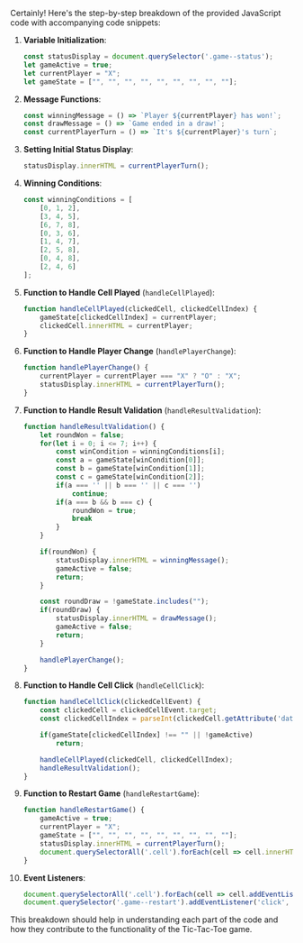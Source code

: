 Certainly! Here's the step-by-step breakdown of the provided JavaScript code with accompanying code snippets:

1. **Variable Initialization**:
   ```javascript
   const statusDisplay = document.querySelector('.game--status');
   let gameActive = true;
   let currentPlayer = "X";
   let gameState = ["", "", "", "", "", "", "", "", ""];
   ```

2. **Message Functions**:
   ```javascript
   const winningMessage = () => `Player ${currentPlayer} has won!`;
   const drawMessage = () => `Game ended in a draw!`;
   const currentPlayerTurn = () => `It's ${currentPlayer}'s turn`;
   ```

3. **Setting Initial Status Display**:
   ```javascript
   statusDisplay.innerHTML = currentPlayerTurn();
   ```

4. **Winning Conditions**:
   ```javascript
   const winningConditions = [
       [0, 1, 2],
       [3, 4, 5],
       [6, 7, 8],
       [0, 3, 6],
       [1, 4, 7],
       [2, 5, 8],
       [0, 4, 8],
       [2, 4, 6]
   ];
   ```

5. **Function to Handle Cell Played** (`handleCellPlayed`):
   ```javascript
   function handleCellPlayed(clickedCell, clickedCellIndex) {
       gameState[clickedCellIndex] = currentPlayer;
       clickedCell.innerHTML = currentPlayer;
   }
   ```

6. **Function to Handle Player Change** (`handlePlayerChange`):
   ```javascript
   function handlePlayerChange() {
       currentPlayer = currentPlayer === "X" ? "O" : "X";
       statusDisplay.innerHTML = currentPlayerTurn();
   }
   ```

7. **Function to Handle Result Validation** (`handleResultValidation`):
   ```javascript
   function handleResultValidation() {
       let roundWon = false;
       for(let i = 0; i <= 7; i++) {
           const winCondition = winningConditions[i];
           const a = gameState[winCondition[0]];
           const b = gameState[winCondition[1]];
           const c = gameState[winCondition[2]];
           if(a === '' || b === '' || c === '')
               continue;
           if(a === b && b === c) {
               roundWon = true;
               break
           }
       }

       if(roundWon) {
           statusDisplay.innerHTML = winningMessage();
           gameActive = false;
           return;
       }

       const roundDraw = !gameState.includes("");
       if(roundDraw) {
           statusDisplay.innerHTML = drawMessage();
           gameActive = false;
           return;
       }

       handlePlayerChange();
   }
   ```

8. **Function to Handle Cell Click** (`handleCellClick`):
   ```javascript
   function handleCellClick(clickedCellEvent) {
       const clickedCell = clickedCellEvent.target;
       const clickedCellIndex = parseInt(clickedCell.getAttribute('data-cell-index'));

       if(gameState[clickedCellIndex] !== "" || !gameActive)
           return;

       handleCellPlayed(clickedCell, clickedCellIndex);
       handleResultValidation();
   }
   ```

9. **Function to Restart Game** (`handleRestartGame`):
   ```javascript
   function handleRestartGame() {
       gameActive = true;
       currentPlayer = "X";
       gameState = ["", "", "", "", "", "", "", "", ""];
       statusDisplay.innerHTML = currentPlayerTurn();
       document.querySelectorAll('.cell').forEach(cell => cell.innerHTML = "");
   }
   ```

10. **Event Listeners**:
    ```javascript
    document.querySelectorAll('.cell').forEach(cell => cell.addEventListener('click', handleCellClick));
    document.querySelector('.game--restart').addEventListener('click', handleRestartGame);
    ```

This breakdown should help in understanding each part of the code and how they contribute to the functionality of the Tic-Tac-Toe game.